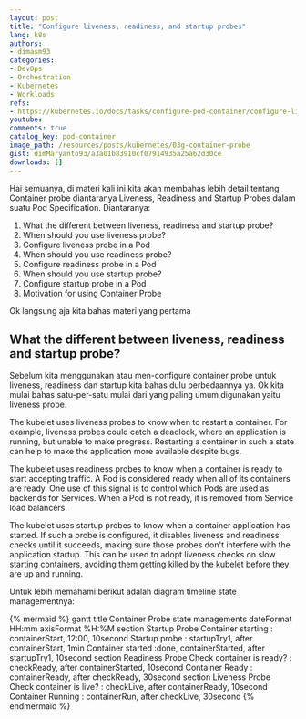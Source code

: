 ```yaml
---
layout: post
title: "Configure liveness, readiness, and startup probes"
lang: k8s
authors:
- dimasm93
categories:
- DevOps
- Orchestration
- Kubernetes
- Workloads
refs: 
- https://kubernetes.io/docs/tasks/configure-pod-container/configure-liveness-readiness-startup-probes/
youtube: 
comments: true
catalog_key: pod-container
image_path: /resources/posts/kubernetes/03g-container-probe
gist: dimMaryanto93/a3a01b83910cf07914935a25a62d30ce
downloads: []
---
```


Hai semuanya, di materi kali ini kita akan membahas lebih detail tentang Container probe diantaranya Liveness, Readiness and Startup Probes dalam suatu Pod Specification. Diantaranya:

1. What the different between liveness, readiness and startup probe?
2. When should you use liveness probe?
3. Configure liveness probe in a Pod
4. When should you use readiness probe?
5. Configure readiness probe in a Pod
6. When should you use startup probe?
7. Configure startup probe in a Pod
8. Motivation for using Container Probe

Ok langsung aja kita bahas materi yang pertama

<!--more-->

## What the different between liveness, readiness and startup probe?

Sebelum kita menggunakan atau men-configure container probe untuk liveness, readiness dan startup kita bahas dulu perbedaannya ya. Ok kita mulai bahas satu-per-satu mulai dari yang paling umum digunakan yaitu liveness probe.

The kubelet uses liveness probes to know when to restart a container. For example, liveness probes could catch a deadlock, where an application is running, but unable to make progress. Restarting a container in such a state can help to make the application more available despite bugs.

The kubelet uses readiness probes to know when a container is ready to start accepting traffic. A Pod is considered ready when all of its containers are ready. One use of this signal is to control which Pods are used as backends for Services. When a Pod is not ready, it is removed from Service load balancers.

The kubelet uses startup probes to know when a container application has started. If such a probe is configured, it disables liveness and readiness checks until it succeeds, making sure those probes don't interfere with the application startup. This can be used to adopt liveness checks on slow starting containers, avoiding them getting killed by the kubelet before they are up and running.

Untuk lebih memahami berikut adalah diagram timeline state managementnya:

{% mermaid %}
gantt
    title Container Probe state managements
    dateFormat HH:mm
    axisFormat %H:%M
    section Startup Probe
    Container starting          :           containerStart,     12:00,                  10second
    Startup probe               :           startupTry1,        after containerStart,   1min
    Container started           :done,      containerStarted,   after startupTry1,      10second
    section Readiness Probe
    Check container is ready?   :           checkReady,     after containerStarted,     10second
    Container Ready             :           containerReady, after checkReady,           30second
    section Liveness Probe
    Check container is live?    :           checkLive,      after containerReady,       10second
    Container Running           :           containerRun,   after checkLive,            30second
{% endmermaid %}